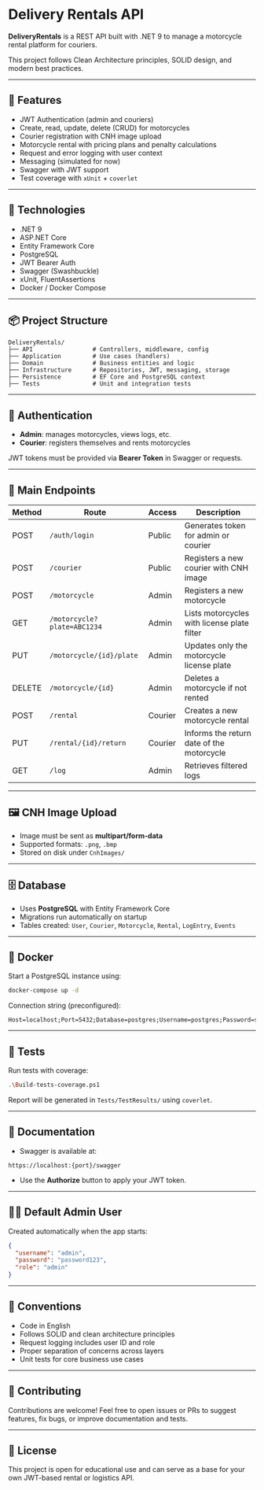 # Delivery Rentals API

**DeliveryRentals** is a REST API built with .NET 9 to manage a motorcycle rental platform for couriers.

This project follows Clean Architecture principles, SOLID design, and modern best practices.

---

## 🚀 Features

- JWT Authentication (admin and couriers)
- Create, read, update, delete (CRUD) for motorcycles
- Courier registration with CNH image upload
- Motorcycle rental with pricing plans and penalty calculations
- Request and error logging with user context
- Messaging (simulated for now)
- Swagger with JWT support
- Test coverage with `xUnit` + `coverlet`

---

## 🧱 Technologies

- .NET 9
- ASP.NET Core
- Entity Framework Core
- PostgreSQL
- JWT Bearer Auth
- Swagger (Swashbuckle)
- xUnit, FluentAssertions
- Docker / Docker Compose

---

## 📦 Project Structure

```
DeliveryRentals/
├── API                 # Controllers, middleware, config
├── Application         # Use cases (handlers)
├── Domain              # Business entities and logic
├── Infrastructure      # Repositories, JWT, messaging, storage
├── Persistence         # EF Core and PostgreSQL context
├── Tests               # Unit and integration tests
```

---

## 🔐 Authentication

- **Admin**: manages motorcycles, views logs, etc.
- **Courier**: registers themselves and rents motorcycles

JWT tokens must be provided via **Bearer Token** in Swagger or requests.

---

## 📑 Main Endpoints

| Method | Route                        | Access     | Description                                |
|--------|------------------------------|------------|--------------------------------------------|
| POST   | `/auth/login`                | Public     | Generates token for admin or courier       |
| POST   | `/courier`                   | Public     | Registers a new courier with CNH image     |
| POST   | `/motorcycle`                | Admin      | Registers a new motorcycle                 |
| GET    | `/motorcycle?plate=ABC1234`  | Admin      | Lists motorcycles with license plate filter|
| PUT    | `/motorcycle/{id}/plate`     | Admin      | Updates only the motorcycle license plate  |
| DELETE | `/motorcycle/{id}`           | Admin      | Deletes a motorcycle if not rented         |
| POST   | `/rental`                    | Courier    | Creates a new motorcycle rental            |
| PUT    | `/rental/{id}/return`        | Courier    | Informs the return date of the motorcycle  |
| GET    | `/log`                       | Admin      | Retrieves filtered logs                    |

---

## 🖼️ CNH Image Upload

- Image must be sent as **multipart/form-data**
- Supported formats: `.png`, `.bmp`
- Stored on disk under `CnhImages/`

---

## 🗄️ Database

- Uses **PostgreSQL** with Entity Framework Core
- Migrations run automatically on startup
- Tables created: `User`, `Courier`, `Motorcycle`, `Rental`, `LogEntry`, `Events`

---

## 🐳 Docker

Start a PostgreSQL instance using:

```bash
docker-compose up -d
```

Connection string (preconfigured):

```
Host=localhost;Port=5432;Database=postgres;Username=postgres;Password=senha
```

---

## 🧪 Tests

Run tests with coverage:

```bash
.\Build-tests-coverage.ps1
```

Report will be generated in `Tests/TestResults/` using `coverlet`.

---

## 📘 Documentation

- Swagger is available at:
```
https://localhost:{port}/swagger
```
- Use the **Authorize** button to apply your JWT token.

---

## 🧑‍💻 Default Admin User

Created automatically when the app starts:

```json
{
  "username": "admin",
  "password": "password123",
  "role": "admin"
}
```

---

## 📂 Conventions

- Code in English
- Follows SOLID and clean architecture principles
- Request logging includes user ID and role
- Proper separation of concerns across layers
- Unit tests for core business use cases

---

## 🤝 Contributing

Contributions are welcome! Feel free to open issues or PRs to suggest features, fix bugs, or improve documentation and tests.

---

## 📄 License

This project is open for educational use and can serve as a base for your own JWT-based rental or logistics API.